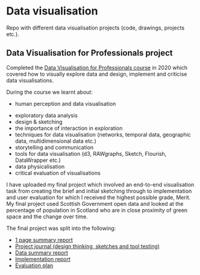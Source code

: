 # Data visualisation 

Repo with different data visualisation projects (code, drawings, projects etc.). 

## Data Visualisation for Professionals project

Completed the [Data Visualisation for Professionals course](https://datavis-online.github.io/) in 2020 which covered how to visually explore data and design, implement and criticise data visualisations.

During the course we learnt about:

* human perception and data visualisation
- exploratory data analysis
- design & sketching
- the importance of interaction in exploration
- techniques for data visualisation (networks, temporal data, geographic data, multidimensional data etc.)
- storytelling and communication
- tools for data visualisation (d3, RAWgraphs, Sketch, Flourish, DataWrapper etc.)
- data physicalisation
- critical evaluation of visualisations

I have uploaded my final project which involved an end-to-end visualisation task from creating the brief and initial sketching through to implementation and user evaluation for which I received the highest possible grade, Merit. My final project used Scottish Government open data and looked at the percentage of population in Scotland who are in close proximity of green space and the change over time.

The final project was split into the following:  

* [1 page summary report](data_viz_professionals_project/project_summary_report.pdf)
* [Project journal (design thinking, sketches and tool testing)](data_viz_professionals_project/project_journal.pdf)
* [Data summary report](data_viz_professionals_project/data_summary.pdf)
* [Implementation report](data_viz_professionals_project/implementation_plan.pdf)
* [Evaluation plan](data_viz_professionals_project/evaluation_plan.pdf)
